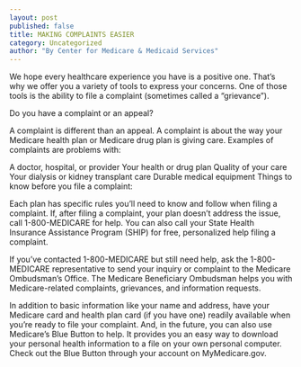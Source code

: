 ```yaml
---
layout: post
published: false
title: MAKING COMPLAINTS EASIER
category: Uncategorized
author: "By Center for Medicare & Medicaid Services"
---
```


We hope every healthcare experience you have is a positive one. That’s why we offer you a variety of tools to express your concerns. One of those tools is the ability to file a complaint (sometimes called a “grievance”).

Do you have a complaint or an appeal?

A complaint is different than an appeal. A complaint is about the way your Medicare health plan or Medicare drug plan is giving care. Examples of complaints are problems with:

A doctor, hospital, or provider
Your health or drug plan
Quality of your care
Your dialysis or kidney transplant care
Durable medical equipment
Things to know before you file a complaint:

Each plan has specific rules you’ll need to know and follow when filing a complaint. If, after filing a complaint, your plan doesn’t address the issue, call 1-800-MEDICARE for help. You can also call your State Health Insurance Assistance Program (SHIP) for free, personalized help filing a complaint.

If you’ve contacted 1-800-MEDICARE but still need help, ask the 1-800-MEDICARE representative to send your inquiry or complaint to the Medicare Ombudsman’s Office. The Medicare Beneficiary Ombudsman helps you with Medicare-related complaints, grievances, and information requests.

In addition to basic information like your name and address, have your Medicare card and health plan card (if you have one) readily available when you’re ready to file your complaint. And, in the future, you can also use Medicare’s Blue Button to help. It provides you an easy way to download your personal health information to a file on your own personal computer. Check out the Blue Button through your account on MyMedicare.gov.
